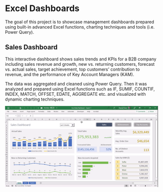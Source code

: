 # Excel Dashboards

The goal of this project is to showcase management dashboards prepared using built-in advanced Excel functions, charting techniques and tools (i.e. Power Query).

## Sales Dashboard

This interactive dashboard shows sales trends and KPIs for a B2B company including sales revenue and growth, new vs. returning customers, forecast vs. actual sales, target achievement, top customers' contribution to revenue, and the performance of Key Account Managers (KAM).

The data was aggregated and cleaned using Power Query. Then it was analyzed and prepared using Excel functions such as IF, SUMIF, COUNTIF, INDEX, MATCH, OFFSET, EDATE, AGGREGATE etc. and visualized with dynamic charting techniques.

![Sales Dashboard Navigation](Images/Sales_DB_Navigation.gif)